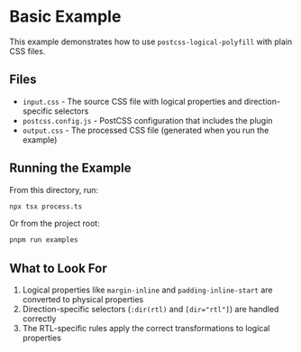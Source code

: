 # Basic Example

This example demonstrates how to use `postcss-logical-polyfill` with plain CSS files.

## Files

- `input.css` - The source CSS file with logical properties and direction-specific selectors
- `postcss.config.js` - PostCSS configuration that includes the plugin
- `output.css` - The processed CSS file (generated when you run the example)

## Running the Example

From this directory, run:

```bash
npx tsx process.ts
```

Or from the project root:

```bash
pnpm run examples
```

## What to Look For

1. Logical properties like `margin-inline` and `padding-inline-start` are converted to physical properties
2. Direction-specific selectors (`:dir(rtl)` and `[dir="rtl"]`) are handled correctly
3. The RTL-specific rules apply the correct transformations to logical properties
